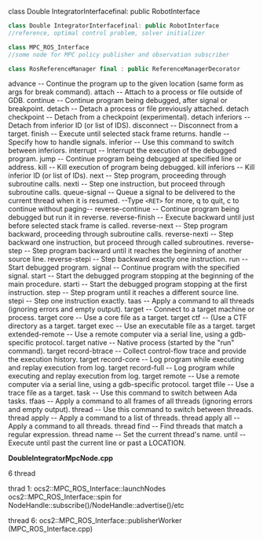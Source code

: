 class Double IntegratorInterfacefinal: public RobotInterface

```cpp
class Double IntegratorInterfacefinal: public RobotInterface
//reference, optimal control problem, solver initializer

class MPC_ROS_Interface
//some node for MPC policy publisher and observation subscriber

class RosReferenceManager final : public ReferenceManagerDecorator

```



advance -- Continue the program up to the given location (same form as args for break command).
attach -- Attach to a process or file outside of GDB.
continue -- Continue program being debugged, after signal or breakpoint.
detach -- Detach a process or file previously attached.
detach checkpoint -- Detach from a checkpoint (experimental).
detach inferiors -- Detach from inferior ID (or list of IDS).
disconnect -- Disconnect from a target.
finish -- Execute until selected stack frame returns.
handle -- Specify how to handle signals.
inferior -- Use this command to switch between inferiors.
interrupt -- Interrupt the execution of the debugged program.
jump -- Continue program being debugged at specified line or address.
kill -- Kill execution of program being debugged.
kill inferiors -- Kill inferior ID (or list of IDs).
next -- Step program, proceeding through subroutine calls.
nexti -- Step one instruction, but proceed through subroutine calls.
queue-signal -- Queue a signal to be delivered to the current thread when it is resumed.
--Type `<RET>` for more, q to quit, c to continue without paging--
reverse-continue -- Continue program being debugged but run it in reverse.
reverse-finish -- Execute backward until just before selected stack frame is called.
reverse-next -- Step program backward, proceeding through subroutine calls.
reverse-nexti -- Step backward one instruction, but proceed through called subroutines.
reverse-step -- Step program backward until it reaches the beginning of another source line.
reverse-stepi -- Step backward exactly one instruction.
run -- Start debugged program.
signal -- Continue program with the specified signal.
start -- Start the debugged program stopping at the beginning of the main procedure.
starti -- Start the debugged program stopping at the first instruction.
step -- Step program until it reaches a different source line.
stepi -- Step one instruction exactly.
taas -- Apply a command to all threads (ignoring errors and empty output).
target -- Connect to a target machine or process.
target core -- Use a core file as a target.
target ctf -- (Use a CTF directory as a target.
target exec -- Use an executable file as a target.
target extended-remote -- Use a remote computer via a serial line, using a gdb-specific protocol.
target native -- Native process (started by the "run" command).
target record-btrace -- Collect control-flow trace and provide the execution history.
target record-core -- Log program while executing and replay execution from log.
target record-full -- Log program while executing and replay execution from log.
target remote -- Use a remote computer via a serial line, using a gdb-specific protocol.
target tfile -- Use a trace file as a target.
task -- Use this command to switch between Ada tasks.
tfaas -- Apply a command to all frames of all threads (ignoring errors and empty output).
thread -- Use this command to switch between threads.
thread apply -- Apply a command to a list of threads.
thread apply all -- Apply a command to all threads.
thread find -- Find threads that match a regular expression.
thread name -- Set the current thread's name.
until -- Execute until past the current line or past a LOCATION.


**DoubleIntegratorMpcNode.cpp**

6 thread

thrad 1:
	ocs2::MPC_ROS_Interface::launchNodes
		ocs2::MPC_ROS_Interface::spin for NodeHandle::subscribe()/NodeHandle::advertise()/etc


thread 6:
	ocs2::MPC_ROS_Interface::publisherWorker (MPC_ROS_Interface.cpp)

```cpp

```
